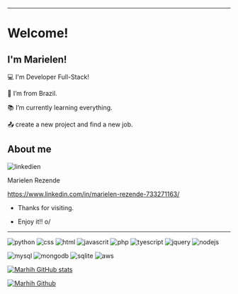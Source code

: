 ----------------------------------------------------------------------------------

# Welcome!

 

## I'm Marielen!

 

:computer: I'm Developer Full-Stack!

:house_with_garden: I’m from Brazil.

:books: I’m currently learning everything.

:outbox_tray: create a new project and find a new job.

 

## About me

![linkedien](https://img.shields.io/badge/LinkedIn-0077B5?style=for-the-badge&logo=linkedin&logoColor=white)

Marielen Rezende

https://www.linkedin.com/in/marielen-rezende-733271163/

- Thanks for visiting.

- Enjoy it!! o/

----------------------------------------------------------------------------------
![python](https://img.shields.io/badge/Python-FFD43B?style=for-the-badge&logo=python&logoColor=blue)
![css](https://img.shields.io/badge/CSS3-1572B6?style=for-the-badge&logo=css3&logoColor=white)
![html](https://img.shields.io/badge/HTML5-E34F26?style=for-the-badge&logo=html5&logoColor=white)
![javascrit](https://img.shields.io/badge/JavaScript-323330?style=for-the-badge&logo=javascript&logoColor=F7DF1E)
![php](https://img.shields.io/badge/PHP-777BB4?style=for-the-badge&logo=php&logoColor=white)
![tyescript](https://img.shields.io/badge/TypeScript-007ACC?style=for-the-badge&logo=typescript&logoColor=white)
![jquery](https://img.shields.io/badge/jQuery-0769AD?style=for-the-badge&logo=jquery&logoColor=white)
![nodejs](https://img.shields.io/badge/Node.js-339933?style=for-the-badge&logo=nodedotjs&logoColor=white)

![mysql](https://img.shields.io/badge/MySQL-005C84?style=for-the-badge&logo=mysql&logoColor=white)
![mongodb](https://img.shields.io/badge/MongoDB-4EA94B?style=for-the-badge&logo=mongodb&logoColor=white)
![sqlite](https://img.shields.io/badge/SQLite-07405E?style=for-the-badge&logo=sqlite&logoColor=white)
![aws](https://img.shields.io/badge/Amazon_AWS-FF9900?style=for-the-badge&logo=amazonaws&logoColor=white)


[![Marhih GitHub stats](https://github-readme-stats.vercel.app/api?username=Marhih)](https://github.com/Marhih/github-readme-stats)


[![Marhih Github](https://github-readme-stats.vercel.app/api/top-langs/?username=Marhih)](https://github.com/Marhih/github-readme-stats)

